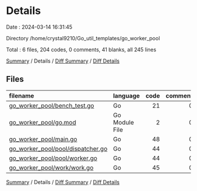 # Details

Date : 2024-03-14 16:31:45

Directory /home/crystal9210/Go_util_templates/go_worker_pool

Total : 6 files,  204 codes, 0 comments, 41 blanks, all 245 lines

[Summary](results.md) / Details / [Diff Summary](diff.md) / [Diff Details](diff-details.md)

## Files
| filename | language | code | comment | blank | total |
| :--- | :--- | ---: | ---: | ---: | ---: |
| [go_worker_pool/bench_test.go](/go_worker_pool/bench_test.go) | Go | 21 | 0 | 6 | 27 |
| [go_worker_pool/go.mod](/go_worker_pool/go.mod) | Go Module File | 2 | 0 | 2 | 4 |
| [go_worker_pool/main.go](/go_worker_pool/main.go) | Go | 48 | 0 | 12 | 60 |
| [go_worker_pool/pool/dispatcher.go](/go_worker_pool/pool/dispatcher.go) | Go | 44 | 0 | 8 | 52 |
| [go_worker_pool/pool/worker.go](/go_worker_pool/pool/worker.go) | Go | 44 | 0 | 6 | 50 |
| [go_worker_pool/work/work.go](/go_worker_pool/work/work.go) | Go | 45 | 0 | 7 | 52 |

[Summary](results.md) / Details / [Diff Summary](diff.md) / [Diff Details](diff-details.md)